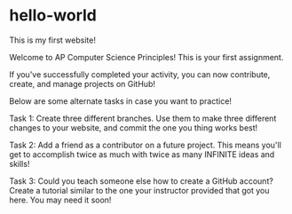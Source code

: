 # hello-world
This is my first website!

Welcome to AP Computer Science Principles! This is your first assignment.

If you've successfully completed your activity, you can now contribute, create, and manage projects on GitHub!

Below are some alternate tasks in case you want to practice!

Task 1:
Create three different branches. Use them to make three different changes to your website, and commit the one you thing works best!

Task 2:
Add a friend as a contributor on a future project. This means you'll get to accomplish twice as much with twice as many INFINITE ideas and skills!

Task 3:
Could you teach someone else how to create a GitHub account? Create a tutorial similar to the one your instructor provided that got you here. You may need it soon!
